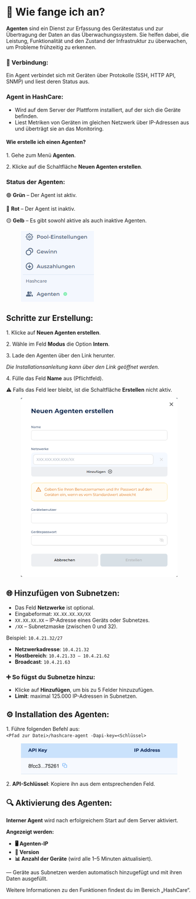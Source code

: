 # 🌟 Wie fange ich an?

**Agenten** sind ein Dienst zur Erfassung des Gerätestatus und zur Übertragung der Daten an das Überwachungssystem. Sie helfen dabei, die Leistung, Funktionalität und den Zustand der Infrastruktur zu überwachen, um Probleme frühzeitig zu erkennen.

### **🔗 Verbindung:**

Ein Agent verbindet sich mit Geräten über Protokolle (SSH, HTTP API, SNMP) und liest deren Status aus.

### **Agent in HashCare:**

* &#x20;Wird auf dem Server der Plattform installiert, auf der sich die Geräte befinden.
* Liest Metriken von Geräten im gleichen Netzwerk über IP-Adressen aus und überträgt sie an das Monitoring.

#### **Wie erstelle ich einen Agenten?**

1\. Gehe zum Menü **Agenten**.

2\. Klicke auf die Schaltfläche **Neuen Agenten erstellen**.

### **Status der Agenten:**

🟢 **Grün** – Der Agent ist aktiv.

🔴 **Rot** – Der Agent ist inaktiv.

🟡 **Gelb** – Es gibt sowohl aktive als auch inaktive Agenten.

<figure><img src="../.gitbook/assets/image (35).png" alt=""><figcaption></figcaption></figure>

## **Schritte zur Erstellung:**

1\. Klicke auf **Neuen Agenten erstellen**.

2\. Wähle im Feld **Modus** die Option **Intern**.

3\. Lade den Agenten über den Link herunter.

_Die Installationsanleitung kann über den Link geöffnet werden._

4\. Fülle das Feld **Name** aus (Pflichtfeld).

⚠️ Falls das Feld leer bleibt, ist die Schaltfläche **Erstellen** nicht aktiv.

<figure><img src="../.gitbook/assets/image (36).png" alt="" width="448"><figcaption></figcaption></figure>

## **🌐 Hinzufügen von Subnetzen:**

* Das Feld **Netzwerke** ist optional.
* Eingabeformat: `XX.XX.XX.XX/XX`
* `XX.XX.XX.XX` – IP-Adresse eines Geräts oder Subnetzes.
* &#x20;`/XX` – Subnetzmaske (zwischen 0 und 32).

Beispiel: `10.4.21.32/27`

* &#x20;**Netzwerkadresse**: `10.4.21.32`
* &#x20;**Hostbereich**: `10.4.21.33 – 10.4.21.62`
* &#x20;**Broadcast**: `10.4.21.63`

### **➕ So fügst du Subnetze hinzu:**

* Klicke auf **Hinzufügen**, um bis zu 5 Felder hinzuzufügen.
* **Limit**: maximal 125.000 IP-Adressen in Subnetzen.

## **⚙️ Installation des Agenten:**

1\. Führe folgenden Befehl aus:  
`<Pfad zur Datei>/hashcare-agent -Dapi-key=<Schlüssel>`

<figure><img src="../.gitbook/assets/Снимок экрана 2025-01-13 в 15.17.22.png" alt=""><figcaption></figcaption></figure>

2\. **API-Schlüssel**: Kopiere ihn aus dem entsprechenden Feld.

## 🔍 Aktivierung des Agenten:

**Interner Agent** wird nach erfolgreichem Start auf dem Server aktiviert.

**Angezeigt werden:**

* **🖥️ Agenten-IP**
* **📜 Version**
* **📊 Anzahl der Geräte** (wird alle 1–5 Minuten aktualisiert).

— Geräte aus Subnetzen werden automatisch hinzugefügt und mit ihren Daten ausgefüllt.

Weitere Informationen zu den Funktionen findest du im Bereich „HashCare“.
